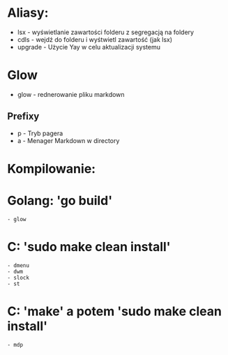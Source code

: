 # Aliasy:
- lsx - wyświetlanie zawartości folderu z segregacją na foldery
- cdls - wejdź do folderu i wyśtwietl zawartość (jak lsx)
- upgrade - Użycie Yay w celu aktualizacji systemu

# Glow
- glow - rednerowanie pliku markdown

## Prefixy
- p - Tryb pagera
- a - Menager Markdown w directory

# Kompilowanie:

# Golang: 'go build'
	- glow

# C: 'sudo make clean install'
	- dmenu
	- dwm
	- slock
	- st
# C: 'make' a potem 'sudo make clean install'
	- mdp
